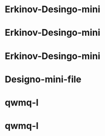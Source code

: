 # Erkinov-Desingo-mini
# Erkinov-Desingo-mini
# Erkinov-Desingo-mini
# Designo-mini-file
# qwmq-l
# qwmq-l
